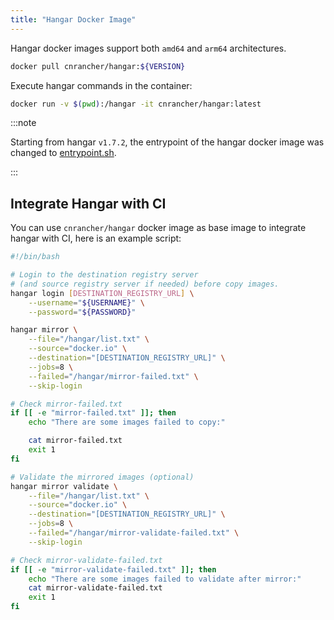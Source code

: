 ```yaml
---
title: "Hangar Docker Image"
---
```


Hangar docker images support both `amd64` and `arm64` architectures.

```bash
docker pull cnrancher/hangar:${VERSION}
```

Execute hangar commands in the container:

```bash
docker run -v $(pwd):/hangar -it cnrancher/hangar:latest
```

:::note

Starting from hangar `v1.7.2`, the entrypoint of the hangar docker image was changed to [entrypoint.sh](https://github.com/cnrancher/hangar/blob/v1.7.2/package/entrypoint.sh).

:::

## Integrate Hangar with CI

You can use `cnrancher/hangar` docker image as base image to integrate hangar with CI, here is an example script:

```bash  title="mirror.sh"
#!/bin/bash

# Login to the destination registry server
# (and source registry server if needed) before copy images.
hangar login [DESTINATION_REGISTRY_URL] \
    --username="${USERNAME}" \
    --password="${PASSWORD}"

hangar mirror \
    --file="/hangar/list.txt" \
    --source="docker.io" \
    --destination="[DESTINATION_REGISTRY_URL]" \
    --jobs=8 \
    --failed="/hangar/mirror-failed.txt" \
    --skip-login

# Check mirror-failed.txt
if [[ -e "mirror-failed.txt" ]]; then
    echo "There are some images failed to copy:"

    cat mirror-failed.txt
    exit 1
fi

# Validate the mirrored images (optional)
hangar mirror validate \
    --file="/hangar/list.txt" \
    --source="docker.io" \
    --destination="[DESTINATION_REGISTRY_URL]" \
    --jobs=8 \
    --failed="/hangar/mirror-validate-failed.txt" \
    --skip-login

# Check mirror-validate-failed.txt
if [[ -e "mirror-validate-failed.txt" ]]; then
    echo "There are some images failed to validate after mirror:"
    cat mirror-validate-failed.txt
    exit 1
fi
```
